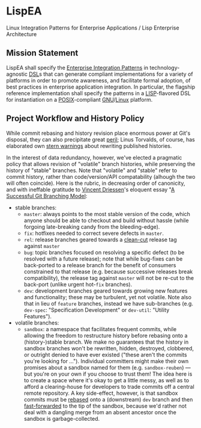 # LispEA

Linux Integration Patterns for Enterprise Applications / Lisp Enterprise Architecture

## Mission Statement

LispEA shall specify the [Enterprise Integration Patterns](http://eaipatterns.com/) in technology-agnostic [DSL](https://en.wikipedia.org/wiki/Domain-specific_language)s that can generate compliant implementations for a variety of platforms in order to promote awareness, and facilitate formal adoption, of best practices in enterprise application integration. In particular, the flagship reference implementation shall specify the patterns in a [LISP](http://www.alu.org/alu/res-lisp-history)-flavored DSL for instantiation on a [POSIX](http://pubs.opengroup.org/onlinepubs/9699919799/)-compliant [GNU](http://www.gnu.org/gnu/linux-and-gnu.html)/[Linux](https://www.kernel.org/linux.html) platform. 

## Project Workflow and History Policy

While commit rebasing and history revision place enormous power
at Git's disposal, they can also precipitate great
[peril](http://git-scm.com/book/en/Git-Branching-Rebasing#The-Perils-of-Rebasing);
Linus Torvalds, of course, has elaborated own [stern
warnings](http://lwn.net/Articles/328438/) about rewriting published
histories.

In the interest of data redundancy, however, we've elected a
pragmatic policy that allows revision of "volatile" branch histories,
while preserving the history of "stable" branches. Note that
"volatile" and "stable" refer to commit history, rather than
code/version/API compatability (alhough the two will often
coincide). Here is the rubric, in decreasing order of canonicity, and
with ineffable gratitude to [Vincent
Driessen](http://flattr.com/profile/nvie)'s eloquent essay
"[A Successful Git Branching
Model](http://nvie.com/posts/a-successful-git-branching-model/):

- stable branches:
    - `master`: always points to the most stable version of the code,
      which anyone should be able to checkout and build without
      hassle (while forgoing late-breaking candy from the
      bleeding-edge).
    - `fix`: hotfixes needed to correct severe defects in `master`.
    - `rel`: release branches geared towards a
      [clean-cut](http://semver.org/) release tag against `master`
    - `bug`: topic branches focused on resolving a specific defect
      (to be resolved with a future release); note that while
      bug-fixes can be back-ported to a release branch for the benefit
      of consumers constrained to that release (e.g. because
      successive releases break compatibility), the release tag
      against `master` will not be re-cut to the back-port (unlike
      urgent hot-`fix` branches).
    - `dev`: development branches geared towards growing new features
      and functionality; these may be turbulent, yet not
      volatile. Note also that in lieu of `feature` branches, instead
      we have sub-branches (e.g. `dev-spec`: "Specification
      Development" or `dev-util`: "Utility Features").
- volatile branches:
    - `sandbox`: a namespace that facilitates frequent commits, while
      allowing the freedom to restructure history before rebasing onto a
      (history-)stable branch. We make no guarantees that the history
      in sandbox branches won't be rewritten, hidden, destroyed,
      clobbered, or outright denied to have ever existed ("these
      aren't the commits you're looking for …"). Individual committers
      might make their own promises about a sandbox named for them
      (e.g. `sandbox-reuben`) — but you're on your own if you choose
      to trust them! The idea here is to create a space where it's
      okay to get a little messy, as well as to afford a
      clearing-house for developers to trade commits off a central
      remote repository. A key side-effect, however, is that sandbox
      commits must be
      [rebased](http://git-scm.com/book/en/Git-Branching-Rebasing#The-Basic-Rebase)
      onto a (downstream) `dev` branch and then
      [fast-forwarded](http://git-scm.com/docs/git-merge#_fast-forward_merge)
      to the tip of the sandbox, because we'd rather not deal with a
      dangling merge from an absent ancestor once the sandbox is
      garbage-collected.
